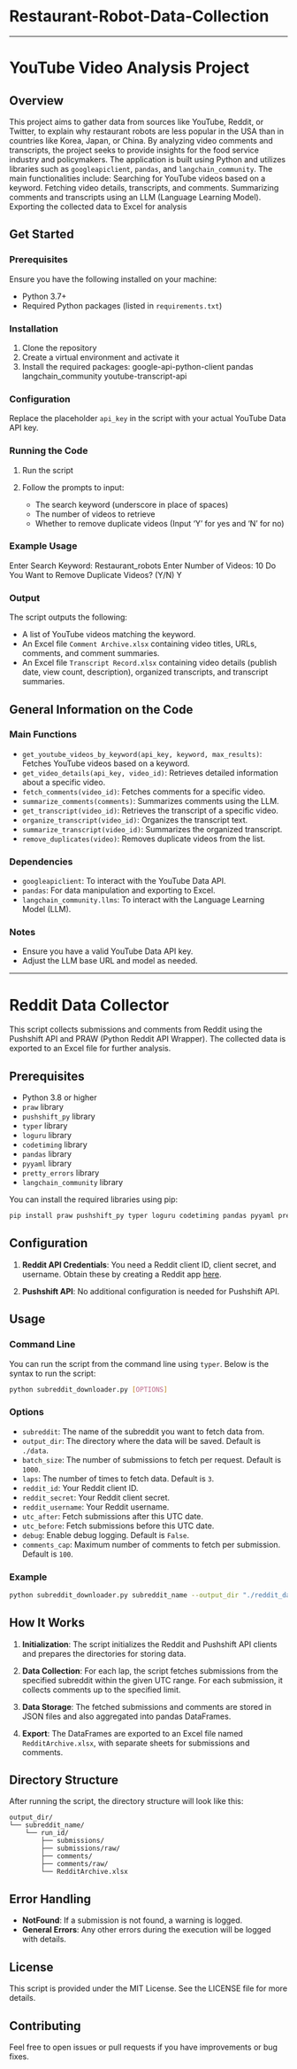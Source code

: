 # Restaurant-Robot-Data-Collection
---
# YouTube Video Analysis Project

## Overview

This project aims to gather data from sources like YouTube, Reddit, or Twitter, to explain why restaurant robots are less popular in the USA than in countries like Korea, Japan, or China. By analyzing video comments and transcripts, the project seeks to provide insights for the food service industry and policymakers. The application is built using Python and utilizes libraries such as `googleapiclient`, `pandas`, and `langchain_community`. The main functionalities include:
Searching for YouTube videos based on a keyword.
Fetching video details, transcripts, and comments.
Summarizing comments and transcripts using an LLM (Language Learning Model).
Exporting the collected data to Excel for analysis 

## Get Started

### Prerequisites

Ensure you have the following installed on your machine:
- Python 3.7+
- Required Python packages (listed in `requirements.txt`)

### Installation

1. Clone the repository
2. Create a virtual environment and activate it
3. Install the required packages: 
google-api-python-client
pandas
langchain_community
youtube-transcript-api



### Configuration

Replace the placeholder `api_key` in the script with your actual YouTube Data API key. 

### Running the Code

1. Run the script

2. Follow the prompts to input:
    - The search keyword (underscore in place of spaces)
    - The number of videos to retrieve
    - Whether to remove duplicate videos (Input ‘Y’ for yes and ‘N’ for no)

### Example Usage


Enter Search Keyword: Restaurant_robots
Enter Number of Videos: 10
Do You Want to Remove Duplicate Videos? (Y/N) Y


### Output

The script outputs the following:
- A list of YouTube videos matching the keyword.
- An Excel file `Comment Archive.xlsx` containing video titles, URLs, comments, and comment summaries.
- An Excel file `Transcript Record.xlsx` containing video details (publish date, view count, description), organized transcripts, and transcript summaries.

## General Information on the Code

### Main Functions

- `get_youtube_videos_by_keyword(api_key, keyword, max_results)`: Fetches YouTube videos based on a keyword.
- `get_video_details(api_key, video_id)`: Retrieves detailed information about a specific video.
- `fetch_comments(video_id)`: Fetches comments for a specific video.
- `summarize_comments(comments)`: Summarizes comments using the LLM.
- `get_transcript(video_id)`: Retrieves the transcript of a specific video.
- `organize_transcript(video_id)`: Organizes the transcript text.
- `summarize_transcript(video_id)`: Summarizes the organized transcript.
- `remove_duplicates(video)`: Removes duplicate videos from the list.

### Dependencies

- `googleapiclient`: To interact with the YouTube Data API.
- `pandas`: For data manipulation and exporting to Excel.
- `langchain_community.llms`: To interact with the Language Learning Model (LLM).

### Notes

- Ensure you have a valid YouTube Data API key.
- Adjust the LLM base URL and model as needed.

---
# Reddit Data Collector

This script collects submissions and comments from Reddit using the Pushshift API and PRAW (Python Reddit API Wrapper). The collected data is exported to an Excel file for further analysis.

## Prerequisites

- Python 3.8 or higher
- `praw` library
- `pushshift_py` library
- `typer` library
- `loguru` library
- `codetiming` library
- `pandas` library
- `pyyaml` library
- `pretty_errors` library
- `langchain_community` library

You can install the required libraries using pip:

```bash
pip install praw pushshift_py typer loguru codetiming pandas pyyaml pretty_errors langchain_community
```

## Configuration

1. **Reddit API Credentials**: You need a Reddit client ID, client secret, and username. Obtain these by creating a Reddit app [here](https://www.reddit.com/prefs/apps).

2. **Pushshift API**: No additional configuration is needed for Pushshift API.

## Usage

### Command Line

You can run the script from the command line using `typer`. Below is the syntax to run the script:

```bash
python subreddit_downloader.py [OPTIONS]
```

### Options

- `subreddit`: The name of the subreddit you want to fetch data from.
- `output_dir`: The directory where the data will be saved. Default is `./data`.
- `batch_size`: The number of submissions to fetch per request. Default is `1000`.
- `laps`: The number of times to fetch data. Default is `3`.
- `reddit_id`: Your Reddit client ID.
- `reddit_secret`: Your Reddit client secret.
- `reddit_username`: Your Reddit username.
- `utc_after`: Fetch submissions after this UTC date.
- `utc_before`: Fetch submissions before this UTC date.
- `debug`: Enable debug logging. Default is `False`.
- `comments_cap`: Maximum number of comments to fetch per submission. Default is `100`.

### Example

```bash
python subreddit_downloader.py subreddit_name --output_dir "./reddit_data" --batch_size 500 --laps 2 --reddit_id "your_client_id" --reddit_secret "your_client_secret" --reddit_username "your_username" --utc_after 1609459200 --utc_before 1672531199 --debug True --comments_cap 50
```

## How It Works

1. **Initialization**: The script initializes the Reddit and Pushshift API clients and prepares the directories for storing data.

2. **Data Collection**: For each lap, the script fetches submissions from the specified subreddit within the given UTC range. For each submission, it collects comments up to the specified limit.

3. **Data Storage**: The fetched submissions and comments are stored in JSON files and also aggregated into pandas DataFrames.

4. **Export**: The DataFrames are exported to an Excel file named `RedditArchive.xlsx`, with separate sheets for submissions and comments.

## Directory Structure

After running the script, the directory structure will look like this:

```
output_dir/
└── subreddit_name/
    └── run_id/
        ├── submissions/
        ├── submissions/raw/
        ├── comments/
        ├── comments/raw/
        └── RedditArchive.xlsx
```

## Error Handling

- **NotFound**: If a submission is not found, a warning is logged.
- **General Errors**: Any other errors during the execution will be logged with details.

## License

This script is provided under the MIT License. See the LICENSE file for more details.

## Contributing

Feel free to open issues or pull requests if you have improvements or bug fixes.
